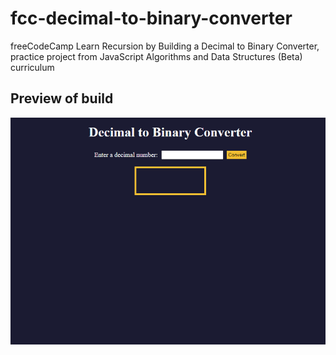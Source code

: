 # fcc-decimal-to-binary-converter
freeCodeCamp Learn Recursion by Building a Decimal to Binary Converter, practice project from JavaScript Algorithms and Data Structures (Beta) curriculum

## Preview of build

![image][def]

[def]:./preview_build.PNG